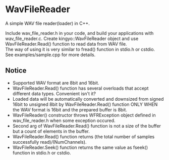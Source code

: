 # WavFileReader
A simple WAV file reader(loader) in C++.

Include wav_file_reader.h in your code, and build your applications with wav_file_reader.c.
Create kingyo::WavFileReader object and use WavFileReader.Read() function to read data from WAV file.  
The way of using it is very similar to fread() function in stdio.h or cstdio.  
See examples/sample.cpp for more details.

## Notice
* Supported WAV format are 8bit and 16bit.
* WavFileReader.Read() function has several overloads that accept different data types. Convenient isn't it?
* Loaded data will be automatically converted and downsized from signed 16bit to unsigned 8bit by WavFileReader.Read() function ONLY WHEN the WAV format is 16bit and the prepared buffer is 8bit.
* WavFileReader() constructor throws WFRException object defined in wav_file_reader.h when some exception occured.
* Second arg of WavFileReader.Read() function is not a size of the buffer but a count of elements in the buffer.
* WavFileReader.Read() function returns (the total number of samples successfully read)/(NumChannels).
* WavFileReader.Seek() function returns the same value as fseek() function in stdio.h or cstdio.
